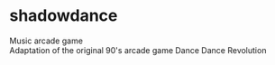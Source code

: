 # shadowdance
Music arcade game   
Adaptation of the original 90's arcade game Dance Dance Revolution 
